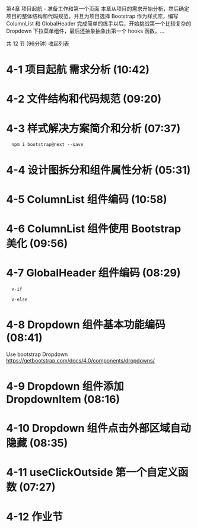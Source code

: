 第4章 项目起航 - 准备工作和第一个页面
本章从项目的需求开始分析，然后确定项目的整体结构和代码规范，并且为项目选择 Bootstrap 作为样式库，编写 ColumnList 和 GlobalHeader 完成简单的练手以后，开始挑战第一个比较复杂的 Dropdown 下拉菜单组件，最后还抽象抽象出第一个 hooks 函数。...

共 12 节 (96分钟) 收起列表

# 4-1 项目起航 需求分析 (10:42)
# 4-2 文件结构和代码规范 (09:20)

# 4-3 样式解决方案简介和分析 (07:37)
```
  npm i bootstrap@next --save
```
# 4-4 设计图拆分和组件属性分析 (05:31)

# 4-5 ColumnList 组件编码 (10:58)

# 4-6 ColumnList 组件使用 Bootstrap 美化 (09:56)

# 4-7 GlobalHeader 组件编码 (08:29)
```
  v-if

  v-else

```
# 4-8 Dropdown 组件基本功能编码 (08:41)
Use bootstrap Dropdown
https://getbootstrap.com/docs/4.0/components/dropdowns/



# 4-9 Dropdown 组件添加 DropdownItem (08:16)

# 4-10 Dropdown 组件点击外部区域自动隐藏 (08:35)

# 4-11 useClickOutside 第一个自定义函数 (07:27)

# 4-12 作业节